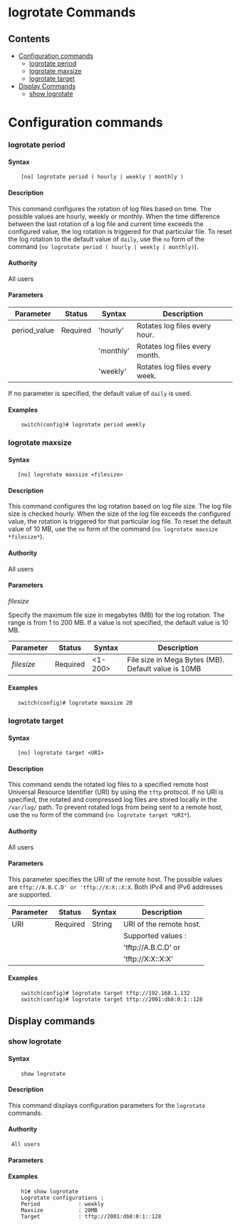 # logrotate Commands #

## Contents ##

- [Configuration commands](#configuration-commands)
	- [logrotate period](#logrotate-period)
	- [logrotate maxsize](#logrotate-maxsize)
	- [logrotate target](#logrotate-target)
- [Display Commands](#display-commands)
	- [show logrotate](#show-logrotate)

# Configuration commands #
###  logrotate period ###
#### Syntax ####
```
    [no] logrotate period ( hourly | weekly | monthly )
```
#### Description ####

This command configures the rotation of log files based on time. The possible values are hourly, weekly or  monthly. When the time difference between the last rotation of a log file and current time exceeds the configured value, the log rotation is triggered for that particular file. To reset the log rotation to the default value of `daily`, use the `no` form of the command (`no logrotate period ( hourly | weekly | monthly)`).
#### Authority ####

All users

#### Parameters ####

| Parameter | Status   | Syntax | Description          |
|-----------|----------|--------|------------------------|
|   period_value |  Required    |  'hourly'   | Rotates log files every hour.   |
|                |              |  'monthly'  | Rotates log files every month.  |
|                |              |  'weekly'   | Rotates log files every week.   |

If no parameter is specified, the default value of `daily` is used.
#### Examples ####
```
    switch(config)# logrotate period weekly
```

### logrotate maxsize ###

#### Syntax ####
```
   [no] logrotate maxsize <filesize>
```
#### Description ####

This command configures the log rotation based on log file size. The log file size is checked hourly. When the size of the log file exceeds the configured value, the rotation is triggered for that particular log file.
To reset the default value of 10 MB, use the `no` form of the command (`no logrotate maxsize *filesize*`).

#### Authority ####
   All users

#### Parameters ####
  *filesize*

Specify the maximum file size in megabytes (MB) for the log rotation. The range is from 1 to 200 MB. If a value is not specified, the default value is 10 MB.

| Parameter | Status   | Syntax | Description          |
|-----------|----------|--------|------------------------|
|  *filesize*    |  Required    |  <1-200>    | File size in Mega Bytes (MB).  Default value is 10MB    |


#### Examples ####
```
   switch(config)# logrotate maxsize 20
```


### logrotate target ###

#### Syntax ####

```
   [no] logrotate target <URI>
```
#### Description ####
This command sends the rotated log files to a specified remote host Universal Resource Identifier (URI) by using the `tftp` protocol. If no URI is specified, the rotated and compressed log files are stored locally in the `/var/log/` path. To prevent rotated logs from being sent to a remote host, use the `no` form of the command (`no logrotate target *URI*`).
#### Authority ####
   All users
#### Parameters ####

This parameter specifies the URI of the remote host. The possible values are `tftp://A.B.C.D' or 'tftp://X:X::X:X`. Both IPv4 and IPv6 addresses are supported.

| Parameter | Status   | Syntax | Description          |
|-----------|----------|--------|------------------------|
|  URI           |  Required    |  String     | URI of the remote host.         |
|                |              |             | Supported values :              |
|                |              |             | 'tftp://A.B.C.D' or             |
|                |              |             | 'tftp://X:X::X:X'               |


#### Examples ####
```
    switch(config)# logrotate target tftp://192.168.1.132
    switch(config)# logrotate target tftp://2001:db8:0:1::128
```

## Display commands ##
### show logrotate ###
#### Syntax ####
```
    show logrotate
```

#### Description ####
This command displays configuration parameters for the `logrotate` commands.
#### Authority ####
     All users
#### Parameters ####
#### Examples ####
```
    h1# show logrotate
    Logrotate configurations :
    Period            : weekly
    Maxsize           : 20MB
    Target            : tftp://2001:db8:0:1::128
```
